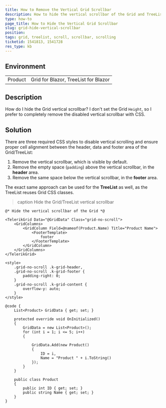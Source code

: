 ```yaml
---
title: How to Remove the Vertical Grid Scrollbar
description: How to hide the vertical scrollbar of the Grid and TreeList with CSS, if scrolling is not used.
type: how-to
page_title: How to Hide the Vertical Grid Scrollbar
slug: grid-hide-vertical-scrollbar
position: 
tags: grid, treelist, scroll, scrollbar, scrolling
ticketid: 1541813, 1541728
res_type: kb
---
```


## Environment
<table>
	<tbody>
		<tr>
			<td>Product</td>
			<td>Grid for Blazor, TreeList for Blazor</td>
		</tr>
	</tbody>
</table>


## Description

How do I hide the Grid vertical scrollbar? I don't set the Grid `Height`, so I prefer to completely remove the disabled vertical scrollbar with CSS.

## Solution

There are three required CSS styles to disable vertical scrolling and ensure proper cell alignment between the header, data and footer area of the Grid/TreeList:

1. Remove the vertical scrollbar, which is visible by default.
1. Remove the empty space (`padding`) above the vertical scrollbar, in the **header** area.
1. Remove the same space below the vertical scrollbar, in the **footer** area.

The exact same approach can be used for the **TreeList** as well, as the TreeList reuses Grid CSS classes.

>caption Hide the Grid/TreeList vertical scrollbar

````CSHTML
@* Hide the vertical scrollbar of the Grid *@

<TelerikGrid Data="@GridData" Class="grid-no-scroll">
    <GridColumns>
        <GridColumn Field=@nameof(Product.Name) Title="Product Name">
            <FooterTemplate>
                footer
            </FooterTemplate>
        </GridColumn>
    </GridColumns>
</TelerikGrid>

<style>
    .grid-no-scroll .k-grid-header,
    .grid-no-scroll .k-grid-footer {
        padding-right: 0;
    }
    .grid-no-scroll .k-grid-content {
        overflow-y: auto;
    }
</style>

@code {
    List<Product> GridData { get; set; }

    protected override void OnInitialized()
    {
        GridData = new List<Product>();
        for (int i = 1; i <= 5; i++)
        {

            GridData.Add(new Product()
            {
                ID = i,
                Name = "Product " + i.ToString()
            });
        }
    }

    public class Product
    {
        public int ID { get; set; }
        public string Name { get; set; }
    }
}
````